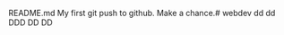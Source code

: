 README.md
My first git push to github.
Make a chance.# webdev
  dd 
  dd
    DDD
      DD
      DD
      
